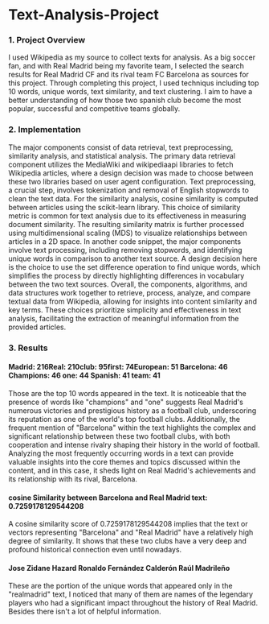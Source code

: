 # Text-Analysis-Project
### 1. Project Overview
 I used Wikipedia as my source to collect texts for analysis. As a big soccer fan, and with Real Madrid being my favorite team, I selected the search results for Real Madrid CF and its rival team FC Barcelona as sources for this project. Through completing this project, I used techniqus including top 10 words, unique words, text similarity, and text clustering. I aim to have a better understanding of how those two spanish club become the most popular, successful and competitive teams globally.

 ### 2. Implementation
 The major components consist of data retrieval, text preprocessing, similarity analysis, and statistical analysis. The primary data retrieval component utilizes the MediaWiki and wikipediaapi libraries to fetch Wikipedia articles, where a design decision was made to choose between these two libraries based on user agent configuration. Text preprocessing, a crucial step, involves tokenization and removal of English stopwords to clean the text data. For the similarity analysis, cosine similarity is computed between articles using the scikit-learn library. This choice of similarity metric is common for text analysis due to its effectiveness in measuring document similarity. The resulting similarity matrix is further processed using multidimensional scaling (MDS) to visualize relationships between articles in a 2D space. In another code snippet, the major components involve text processing, including removing stopwords, and identifying unique words in comparison to another text source. A design decision here is the choice to use the set difference operation to find unique words, which simplifies the process by directly highlighting differences in vocabulary between the two text sources. Overall, the components, algorithms, and data structures work together to retrieve, process, analyze, and compare textual data from Wikipedia, allowing for insights into content similarity and key terms. These choices prioritize simplicity and effectiveness in text analysis, facilitating the extraction of meaningful information from the provided articles.

  ### 3. Results
  #### Madrid: 216Real: 210club: 95first: 74European: 51 Barcelona: 46 Champions: 46 one: 44 Spanish: 41 team: 41
  Those are the top 10 words appeared in the text. It is noticeable that the presence of words like "champions" and "one" suggests Real Madrid's numerous victories and prestigious history as a football club, underscoring its reputation as one of the world's top football clubs. Additionally, the frequent mention of "Barcelona" within the text highlights the complex and significant relationship between these two football clubs, with both cooperation and intense rivalry shaping their history in the world of football. Analyzing the most frequently occurring words in a text can provide valuable insights into the core themes and topics discussed within the content, and in this case, it sheds light on Real Madrid's achievements and its relationship with its rival, Barcelona.

  #### cosine Similarity between Barcelona and Real Madrid text: 0.7259178129544208
A cosine similarity score of 0.7259178129544208 implies that the text or vectors representing "Barcelona" and "Real Madrid" have a relatively high degree of similarity. It shows that these two clubs have a very deep and profound historical connection even until nowadays.

#### Jose Zidane Hazard Ronaldo Fernández Calderón Raúl Madrileño
These are the portion of the unique words that appeared only in the "realmadrid" text, I noticed that many of them are names of the legendary players who had a significant impact throughout the history of Real Madrid. Besides there isn't a lot of helpful information.










